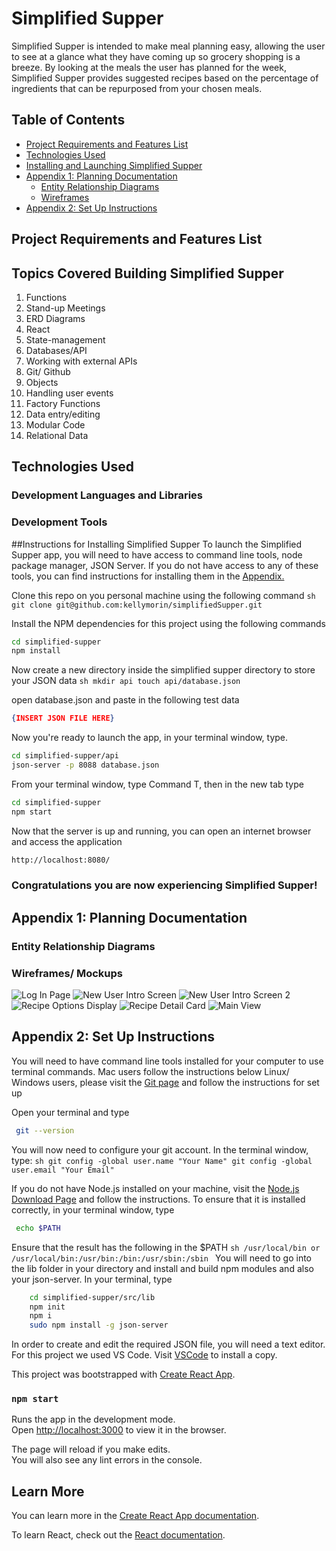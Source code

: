 # Simplified Supper
  Simplified Supper is intended to make meal planning easy, allowing the user to see at a glance what they have coming up so grocery shopping is a breeze. By looking at the meals the user has planned for the week, Simplified Supper provides suggested recipes based on the percentage of ingredients that can be repurposed from your chosen meals.

## Table of Contents
  * [Project Requirements and Features List](#project-requirements-and-features-list)
  * [Technologies Used](#technologies-used)
  * [Installing and Launching Simplified Supper](#instructions-for-installing-simplified-supper)
  * [Appendix 1: Planning Documentation](#appendix-1-planning-documentation)
    * [Entity Relationship Diagrams](#entity-relationship-diagrams)
    * [Wireframes](#wireframes)
  * [Appendix 2: Set Up Instructions](#appendix-2-set-up-instructions)

## Project Requirements and Features List

  ## Topics Covered Building Simplified Supper
  1. Functions
  1. Stand-up Meetings
  1. ERD Diagrams
  1. React
  1. State-management
  1. Databases/API
  1. Working with external APIs
  1. Git/ Github
  1. Objects
  1. Handling user events
  1. Factory Functions
  1. Data entry/editing
  1. Modular Code
  1. Relational Data

## Technologies Used
  ### Development Languages and Libraries
  <!-- Images for react, semantic ui for react, momentjs, react big calendar -->
  ### Development Tools
  <!-- Images for github, wireframe tool -->

##Instructions for Installing Simplified Supper
To launch the Simplified Supper app, you will need to have access to command line tools, node package manager, JSON Server. If you do not have access to any of these tools, you can find instructions for installing them in the [Appendix.](#appendix-2-set-up-instructions)

Clone this repo on you personal machine using the following command
    ```sh
    git clone git@github.com:kellymorin/simplifiedSupper.git
    ```

Install the NPM dependencies for this project using the following commands
  ```sh
  cd simplified-supper
  npm install
  ```

Now create a new directory inside the simplified supper directory to store your JSON data
    ```sh
    mkdir api
    touch api/database.json
    ```

open database.json and paste in the following test data
  <!-- TODO: Insert finalized JSON file -->
  ```json
  {INSERT JSON FILE HERE}
  ```

Now you're ready to launch the app, in your terminal window, type.
   ```sh
   cd simplified-supper/api
   json-server -p 8088 database.json
   ```

From your terminal window, type Command T, then in the new tab type
  ```sh
  cd simplified-supper
  npm start
  ```

Now that the server is up and running, you can open an internet browser and access the application
  ```sh
  http://localhost:8080/
  ```

 ### Congratulations you are now experiencing Simplified Supper!

  ## Appendix 1: Planning Documentation

  ### Entity Relationship Diagrams
  <!-- TODO: Insert ERD HERE -->

  ### Wireframes/ Mockups
  ![Log In Page](/src/images/wireframe_1)
  ![New User Intro Screen](/src/images/wireframe_2)
  ![New User Intro Screen 2](/src/images/wireframe_3)
  ![Recipe Options Display](/src/images/wireframe_4)
  ![Recipe Detail Card](/src/images/wireframe_5)
  ![Main View](/src/images/wireframe_6)


  ## Appendix 2: Set Up Instructions

  You will need to have command line tools installed for your computer to use terminal commands.
  Mac users follow the instructions below
  Linux/ Windows users, please visit the [Git page](https://git-scm.com/book/en/v2/Getting-Started-Installing-Git) and follow the instructions for set up

  Open your terminal and type
   ```sh
    git --version
   ```

  You will now need to configure your git account. In the terminal window, type:
    ```sh
      git config -global user.name "Your Name"
      git config -global user.email "Your Email"
    ```

  If you do not have Node.js installed on your machine, visit the [Node.js Download Page](https://nodejs.org/en/download/) and  follow the instructions. To ensure that it is installed correctly, in your terminal window, type
   ```sh
    echo $PATH
   ```
  Ensure that the result has the following in the $PATH
    ```sh
    /usr/local/bin
    or
    /usr/local/bin:/usr/bin:/bin:/usr/sbin:/sbin
    ```
  You will need to go into the lib folder in your directory and install and build npm modules and also your json-server. In your terminal, type
  <!-- FIXME: I need to double check this process, this may be outdated with react -->
  ```sh
      cd simplified-supper/src/lib
      npm init
      npm i
      sudo npm install -g json-server
  ```

  In order to create and edit the required JSON file, you will need a text editor. For this project we used VS Code. Visit [VSCode](https://code.visualstudio.com/) to install a copy.









This project was bootstrapped with [Create React App](https://github.com/facebook/create-react-app).



### `npm start`

Runs the app in the development mode.<br>
Open [http://localhost:3000](http://localhost:3000) to view it in the browser.

The page will reload if you make edits.<br>
You will also see any lint errors in the console.




## Learn More

You can learn more in the [Create React App documentation](https://facebook.github.io/create-react-app/docs/getting-started).

To learn React, check out the [React documentation](https://reactjs.org/).
